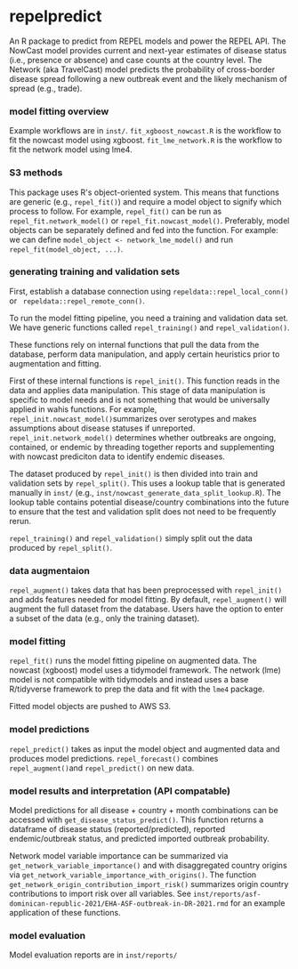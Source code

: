 # repelpredict

An R package to predict from REPEL models and power the REPEL API. The NowCast model provides current and next-year estimates of disease status (i.e., presence or absence) and case counts at the country level. The Network (aka TravelCast) model predicts the probability of cross-border disease spread following a new outbreak event and the likely mechanism of spread (e.g., trade).

### model fitting overview

Example workflows are in `inst/`. `fit_xgboost_nowcast.R` is the workflow to fit the nowcast model using xgboost. `fit_lme_network.R` is the workflow to fit the network model using lme4. 

### S3 methods

This package uses R's object-oriented system. This means that functions are generic (e.g., `repel_fit()`) and require a model object to signify which process to follow. For example, `repel_fit()` can be run as `repel_fit.network_model()`  or `repel_fit.nowcast_model()`. Preferably, model objects can be separately defined and fed into the function. For example: we can define `model_object <- network_lme_model()` and run `repel_fit(model_object, ...)`.


### generating training and validation sets

First, establish a database connection using `repeldata::repel_local_conn()` or ` repeldata::repel_remote_conn()`.

To run the model fitting pipeline, you need a training and validation data set. We have generic functions called `repel_training()` and `repel_validation()`.

These functions rely on internal functions that pull the data from the database, perform data manipulation, and apply certain heuristics prior to augmentation and fitting.

First of these internal functions is `repel_init()`. This function reads in the data and applies data manipulation. This stage of data manipulation is specific to model needs and is not something that would be universally applied in wahis functions. For example, `repel_init.nowcast_model()`summarizes over serotypes and makes assumptions about disease statuses if unreported. `repel_init.network_model()` determines whether outbreaks are ongoing, contained, or endemic by threading together reports and supplementing with nowcast prediciton data to identify endemic diseases. 

The dataset produced by `repel_init()` is then divided into train and validation sets by `repel_split()`. This uses a lookup table that is generated manually in `inst/` (e.g., `inst/nowcast_generate_data_split_lookup.R`). The lookup table contains potential disease/country combinations into the future to ensure that the test and validation split does not need to be frequently rerun.  

`repel_training()` and `repel_validation()` simply split out the data produced by `repel_split()`.

### data augmentaion
`repel_augment()` takes data that has been preprocessed with `repel_init()` and adds features needed for model fitting. By default, `repel_augment()` will augment the full dataset from the database. Users have the option to enter a subset of the data (e.g., only the training dataset).

### model fitting
`repel_fit()` runs the model fitting pipeline on augmented data. The nowcast (xgboost) model uses a tidymodel framework. The network (lme) model is not compatible with tidymodels and instead uses a base R/tidyverse framework to prep the data and fit with the `lme4` package. 

Fitted model objects are pushed to AWS S3.

### model predictions
`repel_predict()` takes as input the model object and augmented data and produces model predictions. `repel_forecast()` combines `repel_augment()`and `repel_predict()` on new data. 

### model results and interpretation (API compatable)
Model predictions for all disease + country + month combinations can be accessed with `get_disease_status_predict()`. This function returns a dataframe of disease status (reported/predicted), reported endemic/outbreak status, and predicted imported outbreak probability. 

Network model variable importance can be summarized via `get_network_variable_importance()` and with disaggregated country origins via `get_network_variable_importance_with_origins()`. The function `get_network_origin_contribution_import_risk()` summarizes origin country contributions to import risk over all variables. See `inst/reports/asf-dominican-republic-2021/EHA-ASF-outbreak-in-DR-2021.rmd` for an example application of these functions.

### model evaluation
Model evaluation reports are in `inst/reports/`


